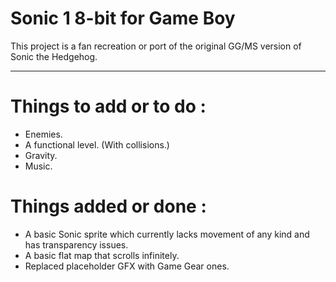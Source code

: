 # Sonic 1 8-bit for Game Boy

This project is a fan recreation or port of the original GG/MS version of Sonic the Hedgehog.

-------------------------------------------------------------

# Things to add or to do :

* Enemies.
* A functional level. (With collisions.)
* Gravity.
* Music.

# Things added or done :

* A basic Sonic sprite which currently lacks movement of any kind and has transparency issues.
* A basic flat map that scrolls infinitely.
* Replaced placeholder GFX with Game Gear ones.
